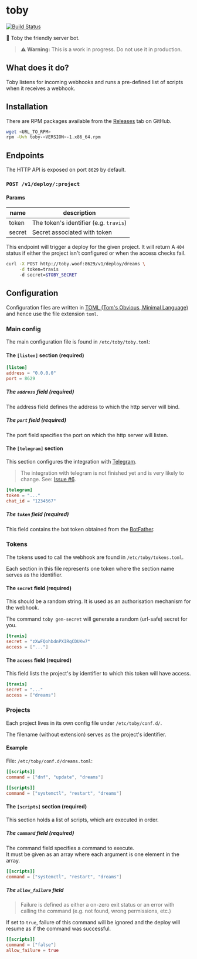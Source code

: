 # toby

[![Build Status](https://travis-ci.org/bash/toby.svg?branch=master)](https://travis-ci.org/bash/toby)

🤖 Toby the friendly server bot.

> **⚠️ Warning:** This is a work in progress. Do not use it in production.

## What does it do?

Toby listens for incoming webhooks and runs a pre-defined list of scripts when it receives a webhook.

## Installation

There are RPM packages available from the [Releases](https://github.com/bash/toby/releases) tab on GitHub.

```sh
wget <URL_TO_RPM>
rpm -Uvh toby-<VERSION>-1.x86_64.rpm
```

## Endpoints

The HTTP API is exposed on port `8629` by default.

### `POST /v1/deploy/:project`

#### Params

| **name** | **description**                        |
| -------- | -------------------------------------- |
| token    | The token's identifier (e.g. `travis`) |
| secret   | Secret associated with token           |

This endpoint will trigger a deploy for the given project. It will return A `404` status if either the project isn't configured or when the access checks fail.

```sh
curl -X POST http://toby.woof:8629/v1/deploy/dreams \
     -d token=travis
     -d secret=$TOBY_SECRET
```


## Configuration

Configuration files are written in [TOML (Tom's Obvious, Minimal Language)](https://github.com/toml-lang/toml) and hence use the file extension `toml`.

### Main config

The main configuration file is found in `/etc/toby/toby.toml`:

#### The `[listen]` section (required)

```toml
[listen]
address = "0.0.0.0"
port = 8629
```

##### The `address` field (required)

The address field defines the address to which the http server will bind.

##### The `port` field (required)

The port field specifies the port on which the http server will listen.

#### The `[telegram]` section

This section configures the integration with [Telegram](https://www.telegram.org).

> The integration with telegram is not finished yet and is very likely to change. See: [Issue #6](https://github.com/bash/toby/issues/6).

```toml
[telegram]
token = "..."
chat_id = "1234567"
```

##### The `token` field (required)

This field contains the bot token obtained from the [BotFather](https://t.me/BotFather).

### Tokens

The tokens used to call the webhook are found in `/etc/toby/tokens.toml`.

Each section in this file represents one token where the section name serves as the identifier.

#### The `secret` field (required)

This should be a random string. It is used as an authorisation mechanism for the webhook.

The command `toby gen-secret` will generate a random (url-safe) secret for you.

```toml
[travis]
secret = "zXwFQohbdnPXIRqCDUKw7"
access = ["..."]
```

#### The `access` field (required)

This field lists the project's by identifier to which this token will have access.

```toml
[travis]
secret = "..."
access = ["dreams"]
```

### Projects

Each project lives in its own config file under `/etc/toby/conf.d/`.

The filename (without extension) serves as the project's identifier.

#### Example

File: `/etc/toby/conf.d/dreams.toml`:
```toml
[[scripts]]
command = ["dnf", "update", "dreams"]

[[scripts]]
command = ["systemctl", "restart", "dreams"]
```

#### The `[scripts]` section (required)

This section holds a list of scripts, which are executed in order.

##### The `command` field (required)

The command field specifies a command to execute.  
It must be given as an array where each argument is one element in the array.

```toml
[[scripts]]
command = ["systemctl", "restart", "dreams"]
```

##### The `allow_failure` field

> Failure is defined as either a on-zero exit status or an error with calling the command (e.g. not found, wrong permissions, etc.)

If set to `true`, failure of this command will be ignored and the deploy will resume as if the command was successful.

```toml
[[scripts]]
command = ["false"]
allow_failure = true
```
